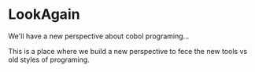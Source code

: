 # LookAgain
We'll have a new perspective about cobol programing...

This is a place where we build a new perspective to fece the new tools vs old styles of programing.
